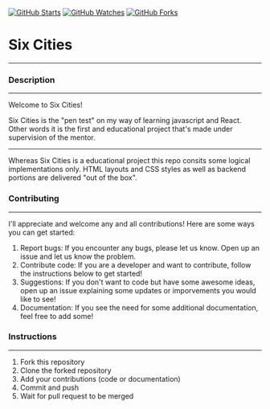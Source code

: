 [![GitHub Starts](https://img.shields.io/github/stars/javaPepper/six-cities.svg?style=social&label=Star&maxAge=2592000)](https://github.com/javaPepper/six-cities/stargazers)
[![GitHub Watches](https://img.shields.io/github/watchers/javaPepper/six-cities.svg?style=social&label=Watch&maxAge=2592000)](https://github.com/javaPepper/six-cities/watchers)
[![GitHub Forks](https://img.shields.io/github/forks/javaPepper/six-cities.svg?style=social&label=Fork&maxAge=2592000)](https://github.com/javaPepper/goncaloperes/six-cities/network)

# Six Cities
---

### Description
---

Welcome to Six Cities!

Six Cities is the "pen test" on my way of learning javascript and React. Other words it is the first and educational project that's made under supervision of the mentor.

---

Whereas Six Cities is a educational project this repo consits some logical implementations only. HTML layouts and CSS styles as well as backend portions are delivered "out of the box".


### Contributing
---

I'll appreciate and welcome any and all contributions! Here are some ways you can get started:

1. Report bugs: If you encounter any bugs, please let us know. Open up an issue and let us know the problem.
2. Contribute code: If you are a developer and want to contribute, follow the instructions below to get started!
3. Suggestions: If you don't want to code but have some awesome ideas, open up an issue explaining some updates or imporvements you would like to see!
4. Documentation: If you see the need for some additional documentation, feel free to add some!

### Instructions
---
1. Fork this repository
2. Clone the forked repository
3. Add your contributions (code or documentation)
4. Commit and push
5. Wait for pull request to be merged
